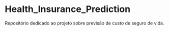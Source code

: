 # Health_Insurance_Prediction
Repositório dedicado ao projeto sobre previsão de custo de seguro de vida.
